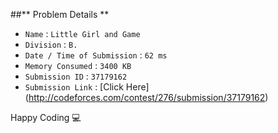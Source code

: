 ##** Problem Details **
 
- `Name`                      : `Little Girl and Game`
- `Division`                  : `B.`
- `Date / Time of Submission` : `62 ms`
- `Memory Consumed`           : `3400 KB`
- `Submission ID`             : `37179162`
- `Submission Link`           : [Click Here] (http://codeforces.com/contest/276/submission/37179162)

Happy Coding  :computer: